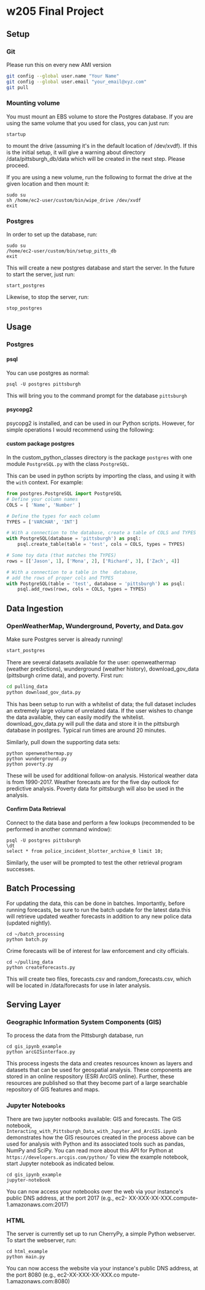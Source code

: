 # w205 Final Project

## Setup

### Git
Please run this on every new AMI version
```bash
git config --global user.name "Your Name"
git config --global user.email "your_email@xyz.com"
git pull
```

### Mounting volume
You must mount an EBS volume to store the Postgres database. If you are using the same volume that you used for class, you can just run:
```
startup
```
to mount the drive (assuming it's in the default location of /dev/xvdf). If this is the initial setup, it will give a warning about directory /data/pittsburgh_db/data which will be created in the next step. Please proceed.

If you are using a new volume, run the following to format the drive at the given location and then mount it:
```
sudo su
sh /home/ec2-user/custom/bin/wipe_drive /dev/xvdf
exit
```

### Postgres

In order to set up the database, run:
```
sudo su
/home/ec2-user/custom/bin/setup_pitts_db
exit
```

This will create a new postgres database and start the server. In the future to start the server, just run:
```
start_postgres
```

Likewise, to stop the server, run:
```
stop_postgres
```

## Usage

### Postgres

#### psql
You can use postgres as normal:
```
psql -U postgres pittsburgh
```

This will bring you to the command prompt for the database `pittsburgh`

#### psycopg2
psycopg2 is installed, and can be used in our Python scripts. However, for simple operations I would recommend using the following:

#### custom package postgres
In the custom_python_classes directory is the package `postgres` with one module `PostgreSQL.py` with the class `PostgreSQL`.

This can be used in python scripts by importing the class, and using it with the `with` context. For example:
```python
from postgres.PostgreSQL import PostgreSQL
# Define your column names
COLS = [ 'Name', 'Number' ]

# Define the types for each column
TYPES = ['VARCHAR', 'INT']

# With a connection to the database, create a table of COLS and TYPES
with PostgreSQL(database = 'pittsburgh') as psql:
    psql.create_table(table = 'test', cols = COLS, types = TYPES)

# Some toy data (that matches the TYPES)
rows = [['Jason', 1], ['Mona', 2], ['Richard', 3], ['Zach', 4]]

# With a connection to a table in the  database,
# add the rows of proper cols and TYPES
with PostgreSQL(table = 'test', database = 'pittsburgh') as psql:
    psql.add_rows(rows, cols = COLS, types = TYPES)
```

## Data Ingestion

### OpenWeatherMap, Wunderground, Poverty, and Data.gov


Make sure Postgres server is already running!
```bash
start_postgres
```

There are several datasets available for the user: openweathermap (weather predictions), wunderground (weather history), download_gov_data (pittsburgh crime data), and poverty. First run:
```bash
cd pulling_data
python download_gov_data.py
```
This has been setup to run with a whitelist of data; the full dataset includes an extremely large volume of unrelated data. If the user wishes to change the data available, they can easily modify the whitelist. download_gov_data.py will pull the data and store it in the pittsburgh database in postgres. Typical run times are around 20 minutes.

Similarly, pull down the supporting data sets:
```
python openweathermap.py
python wunderground.py
python poverty.py
```
These will be used for additional follow-on analysis. Historical weather data is from 1990-2017. Weather forecasts are for the five day outlook for predictive analysis. Poverty data for pittsburgh will also be used in the analysis.

#### Confirm Data Retrieval

Connect to the data base and perform a few lookups (recommended to be performed in another command window):
```
psql -U postgres pittsburgh
\dt
select * from police_incident_blotter_archive_0 limit 10;
```
Similarly, the user will be prompted to test the other retrieval program successes.

## Batch Processing

For updating the data, this can be done in batches. Importantly, before running forecasts, be sure to run the batch update for the latest data.this will retrieve updated weather forecasts in addition to any new police data (updated nightly).
```
cd ~/batch_processing
python batch.py
```

Crime forecasts will be of interest for law enforcement and city officials.
```
cd ~/pulling_data
python createforecasts.py
```
This will create two files, forecasts.csv and random_forecasts.csv, which will be located in /data/forecasts for use in later analysis.


## Serving Layer

### Geographic Information System Components (GIS)

To process the data from the Pittsburgh database, run
```
cd gis_ipynb_example
python arcGISinterface.py
```
This process ingests the data and creates resources known as layers and datasets that can be used for geospatial analysis.  These components are stored in an online respository (ESRI ArcGIS online). Further, these resources are published so that they become part of a large searchable repository of GIS features and maps.

### Jupyter Notebooks

There are two jupyter notbooks available: GIS and forecasts. 
The GIS notebook, `Interacting_with_Pittsburgh_Data_with_Jupyter_and_ArcGIS.ipynb` demonstrates how the GIS resources created in the process above can be used for analysis with Python and its associated tools such as pandas, NumPy and SciPy. You can read more about this API for Python at `https://developers.arcgis.com/python/` To view the example notebook, start Jupyter notebook as indicated below.

```
cd gis_ipynb_example 
jupyter-notebook
```
You can now access your notebooks over the web via your instance's public DNS address, at the port 2017 (e.g., ec2-
XX-XXX-XX-XXX.compute-1.amazonaws.com:2017)


### HTML
The server is currently set up to run CherryPy, a simple Python webserver. To start the webserver, run:
```
cd html_example
python main.py
```
You can now access the website via your instance's public DNS address, at the port 8080 (e.g., ec2-XX-XXX-XX-XXX.co
mpute-1.amazonaws.com:8080)
